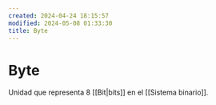 ```yaml
---
created: 2024-04-24 18:15:57
modified: 2024-05-08 01:33:30
title: Byte
---
```


# Byte

Unidad que representa 8 [[Bit|bits]] en el [[Sistema binario]].
